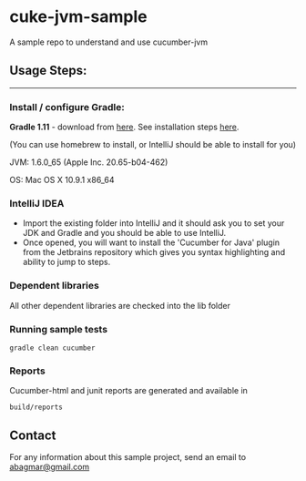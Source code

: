 cuke-jvm-sample
===============

A sample repo to understand and use cucumber-jvm

## Usage Steps:
---------------

### Install / configure Gradle:

**Gradle 1.11** - download from [here](http://www.gradle.org/downloads). See installation steps [here](http://www.gradle.org/installation).

(You can use homebrew to install, or IntelliJ should be able to install for you)

JVM:          1.6.0_65 (Apple Inc. 20.65-b04-462)

OS:           Mac OS X 10.9.1 x86_64

### IntelliJ IDEA

* Import the existing folder into IntelliJ and it should ask you to set your JDK and Gradle and you should be able to use IntelliJ.
* Once opened, you will want to install the 'Cucumber for Java' plugin from the Jetbrains repository which gives you syntax highlighting and ability to jump to steps.

### Dependent libraries

All other dependent libraries are checked into the lib folder

### Running sample tests

    gradle clean cucumber

### Reports

Cucumber-html and junit reports are generated and available in

    build/reports

## Contact

For any information about this sample project, send an email to abagmar@gmail.com

